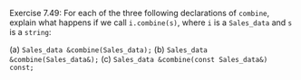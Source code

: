 Exercise 7.49: For each of the three following declarations of ```combine```, explain what
happens if we call ```i.combine(s)```, where ```i``` is a ```Sales_data``` and ```s``` is a ```string```:

(a) ```Sales_data &combine(Sales_data);```
(b) ```Sales_data &combine(Sales_data&);```
(c) ```Sales_data &combine(const Sales_data&) const;```